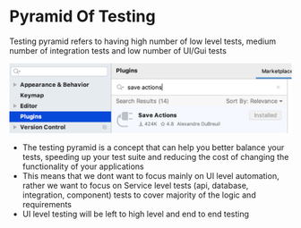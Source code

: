 # Pyramid Of Testing

Testing pyramid refers to having high number of low level tests, medium number of integration tests and low number of UI/Gui tests

![](../.gitbook/assets/image%20%2866%29.png)

* The testing pyramid is a concept that can help you better balance your tests, speeding up your test suite and reducing the cost of changing the functionality of your applications
* This means that we dont want to focus mainly on UI level automation, rather we want to focus on Service level tests \(api, database, integration, component\) tests to cover majority of the logic and requirements
* UI level testing will be left to high level and end to end testing

